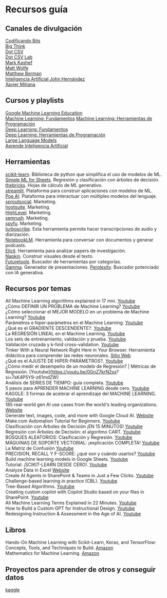 # Recursos guía

## Canales de divulgación

[Codificando Bits](https://www.youtube.com/@codificandobits/videos)  
[Big Think](https://www.youtube.com/@bigthink)  
[Dot CSV](https://www.youtube.com/@DotCSV)  
[Dot CSV Lab](https://www.youtube.com/@DotCSVLab)  
[Mark Kashef](https://www.youtube.com/@Mark_Kashef)  
[Matt Wolfe](https://www.youtube.com/@mreflow)  
[Matthew Berman](https://www.youtube.com/@matthew_berman)  
[Inteligencia Artificial John Hernández](https://www.youtube.com/@la_inteligencia_artificial)  
[Xavier Mitjana](https://www.youtube.com/@XavierMitjana)  

## Cursos y playlists

[Google Machine Learning Education](https://developers.google.com/machine-learning/)  
[Machine Learning: Fundamentos](https://youtube.com/playlist?list=PL9E7H1rzXKFJHlYRejG00JfQzlybZfueA&si=taaEEaV2vl4-kXHA)
[Machine Learning: Herramientas de Programación](https://youtube.com/playlist?list=PL9E7H1rzXKFJ_Y5c_LdCzFN07mJyYVX_S&si=B51ZSXwlo4Kpp8X_)  
[Deep Learning: Fundamentos](https://youtube.com/playlist?list=PL9E7H1rzXKFL02ncBNpf1WfcDoYILDrV0&si=GpL9KV86YXzGeGns)  
[Deep Learning: Herramientas de Programación](https://youtube.com/playlist?list=PL9E7H1rzXKFKwj7yHm0VYyo9ZMgRD2U-5&si=oAchOIAtFNVKsMpt)  
[Large Language Models](https://youtube.com/playlist?list=PL9E7H1rzXKFLnyK1KIOp4Zw6N_FYbMqXX&si=osh7H4hd9H80jXhf)  
[Aprende Inteligencia Artificial](https://youtube.com/playlist?list=PL-Ogd76BhmcC_E2RjgIIJZd1DQdYHcVf0&si=5Y6sDaQiuz7yDM7p)  


## Herramientas

[scikit-learn](https://scikit-learn.org/stable/). Biblioteca de python que simplifica el uso de modelos de ML.  
[Simple ML for Sheets](https://simplemlforsheets.com/). Regresión y clasificación con árboles de decisión.    
[thebricks](https://www.thebricks.com/). Hojas de cálculo de ML generativo.   
[streamlit](https://streamlit.io/). Plataforma para construir aplicaciones con modelos de ML.  
[Poe AI](https://poe.com/). Plataforma para interactuar con múltiples modelos del lenguaje.  
[sproutsocial](https://sproutsocial.com/). Marketing.  
[hootsuite](https://www.hootsuite.com/). Marketing.  
[HighLevel](https://www.gohighlevel.com/). Marketing.  
[semrush](https://www.semrush.com/). Marketing.  
[spyfu](https://www.spyfu.com/). Marketing.  
[turboscribe](https://turboscribe.ai/). Esta herramienta permite hacer transcripciones de audio y diarización.  
[NotebookLM](https://notebooklm.google.com/). Herramienta para conversar con documentos y generar podcasts.  
[Elicit](https://elicit.com/). Herramienta para analizar papers de investigación.  
[Napkin](https://www.napkin.ai/). Construir visuales desde el texto.  
[Futuretools](https://www.futuretools.io/). Buscador de herramientas por categorías.  
[Gamma](https://gamma.app/). Generador de presentaciones.
[Perplexity](https://www.perplexity.ai/). Buscador potenciado con IA generativa.  


## Recursos por temas

All Machine Learning algorithms explained in 17 min. [Youtube](https://youtu.be/E0Hmnixke2g?si=gShRIBKameh_MukJ)  
¿Cómo DEFINIR UN PROBLEMA de Machine Learning? [Youtube](https://youtu.be/hJHtpD-A0D0?si=DeOc2NrChVJli2kT)  
¿Cómo seleccionar el MEJOR MODELO en un problema de Machine Learning? [Youtube](https://youtu.be/HSon9k2-kdw?si=kiDE3K9WVfRZaP2I)  
Parámetros e hiper-parámetros en el Machine Learning. [Youtube](https://youtu.be/3Iu5m166rnE?si=xml5_G_CKUAbRphN)  
¿Qué es el GRADIENTE DESCENDENTE?. [Youtube](https://youtu.be/IKloEocn3Hw?si=druGLBcdp3VKlIIZ)  
La REGRESIÓN LINEAL en el Machine Learning. [Youtube](https://youtu.be/hutg0JpDbPY?si=ZAvpeSnvAcjs7p9M)  
Los sets de entrenamiento, validación y prueba. [Youtube](https://youtu.be/79K93XBOsIg?si=2oRL0I41wI8PuUxB)  
Validación cruzada y k-fold cross-validation. [Youtube](https://youtu.be/bpZa2mAiXS8?si=xucUVf6al01Vi4AP)  
Tinker With a Neural Network Right Here in Your Browser. Herramienta didáctica para comprender las redes neuronales. 
[Sitio Web](https://playground.tensorflow.org/)  
¿Qué es el AJUSTE DE HIPER-PARÁMETROS?. [Youtube](https://youtu.be/jM6UxPcJnVY?si=1nn9ENUX6-GUrtG9)  
¿Cómo medir el desempeño de un modelo de Regresión? | Métricas de Regresión. [Youtube](https://youtu.be/0GnZ7krN2ss?   
  si=7sK4P5Y9-z61mdZW)  
Análisis de SERIES DE TIEMPO: guía completa. [Youtube](https://youtu.be/6VvYgPXnB40?si=Ln0sVuTQOR1vBsfY)  
5 pasos para APRENDER MACHINE LEARNING desde cero. [Youtube](https://youtu.be/wYyAgqx2eSQ?si=vsbs8HkfbGS2-OEz)  
KAGGLE: 3 formas de acelerar el aprendizaje del MACHINE LEARNING. [Youtube](https://youtu.be/yKpgXWPStEk?si=waUTHIHaGmFkQp2w)  
185 real-world gen AI use cases from the world's leading organizations. [Website](https://cloud.google.com/transform/101-real-world-generative-ai-use-cases-from-industry-leaders)  
Generate text, images, code, and more with Google Cloud AI. [Website](https://cloud.google.com/use-cases/generative-ai)  
Make.com Automation Tutorial for Beginners. [Youtube](https://youtu.be/JSA2oezQWOU?si=qNjmCh93kI_Px7MC)   
Clasificación con Árboles de Decisión ¡EN 15 MINUTOS! [Youtube](https://youtu.be/kqaLlte6P6o?si=LcxHGZJfITlDPEOS)   
Regresión con Árboles de Decisión: el algoritmo CART. [Youtube](https://youtu.be/2Miw4bjzSF0?si=7GNfXBDxOfUVgc5V)   
BOSQUES ALEATORIOS: Clasificación y Regresión. [Youtube](https://youtu.be/3pa0vtW64Ic?si=e66XQr1pwNQVN5NP)    
MÁQUINAS DE SOPORTE VECTORIAL: ¡explicación COMPLETA! [Youtube](https://youtu.be/Xbd8T-JoGPQ?si=9R8LVDQ82yYT1u_E)    
La Matriz de Confusión [Youtube](https://youtu.be/haEWWO0b42Y?si=B451rJJ8AErH8DgK)   
PRECISION, RECALL Y F-SCORE: ¿qué son y cuándo usarlos? [Youtube](https://youtu.be/H8FSfqxRWmA?si=qtlU4TONj12I98k1)   
Build machine learning models in Google Sheets. [Youtube](https://youtu.be/SKpu2G2q1Fk?si=jBoCTReB-YoCxxyb)    
Tutorial: ¡SCIKIT-LEARN DESDE CERO!. [Youtube](https://youtu.be/qUjIybMkXBs?si=T3aGj_h-JhlpgcpU)   
Analyze Data in Excel [Website](https://support.microsoft.com/en-us/office/analyze-data-in-excel-3223aab8-f543-4fda-85ed-76bb0295ffc4#ID0EBBL=Web)    
Create AI Agents in SharePoint & Teams in Just a Few Clicks. [Youtube](https://youtu.be/4K4_r7dSmew?si=VTsFQSfx0K8uCxH6)   
Challenge-based learning in practice (CBL). [Youtube](https://youtu.be/CFCSvvsPWUA?si=xgv_aEvHon_Lg2sR)    
Tree-Based Algorithms. [Youtube](https://youtube.com/playlist?list=PLM8wYQRetTxAl5FpMIJCcJbfZjSB0IeC_&si=ucjdh6uvfLX_jS_i)    
Creating custom copilot with Copilot Studio based on your files in SharePoint. [Youtube](https://youtu.be/yFCYwIFj3Jg?si=12OlZ-w-0u1k4QWY)  
All Machine Learning Terms Explained in 22 Minutes.  [Youtube](https://youtu.be/Fa_V9fP2tpU?si=x4nhEn4Y47KK2xez)  
How to Build a Custom GPT for Instructional Design. [Youtube](https://drphilippahardman.substack.com/p/how-to-build-a-custom-gpt-for-instructional)  
Redesigning Instruction & Assessment in the Age of AI. [Youtube](https://drphilippahardman.substack.com/p/redesigning-instruction-and-assessment)  




## Libros

Hands-On Machine Learning with Scikit-Learn, Keras, and TensorFlow: Concepts, Tools, and Techniques to Build. 
  [Amazon](https://www.amazon.com/Hands-Machine-Learning-Scikit-Learn-TensorFlow/dp/1098125975/ref=sims_dp_d_dex_popular_subs_t3_v6_d_sccl_3_1/135-4306376-9027022?pd_rd_w=3wnkC&content-id=amzn1.sym.e8d820ef-2096-4eeb-b1bc-3781fc2e29af&pf_rd_p=e8d820ef-2096-4eeb-b1bc-3781fc2e29af&pf_rd_r=WDY54S1XTMZG1WJE80E6&pd_rd_wg=2mGIT&pd_rd_r=9f605033-a571-463b-9e21-c842a54ae61b&pd_rd_i=1098125975&psc=1)  
Mathematics for Machine Learning. [Amazon](https://www.amazon.com/Mathematics-Machine-Learning-Peter-Deisenroth-ebook/dp/B083M7DBP6?ref_=ast_author_mpb)    
 

## Proyectos para aprender de otros y conseguir datos 

[kaggle](https://www.kaggle.com/)  
